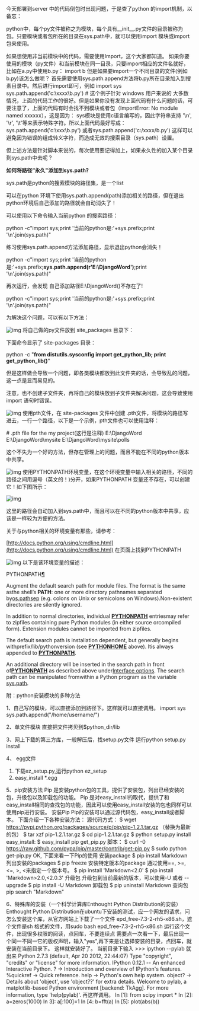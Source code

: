 今天部署到server 中的代码倒包时出现问题，于是查了python 的import机制，以备忘： 

python中，每个py文件被称之为模块，每个具有__init__.py文件的目录被称为包。只要模块或者包所在的目录在sys.path中，就可以使用import 模块或import 包来使用。 

如果想使用非当前模块中的代码，需要使用Import，这个大家都知道。 
如果你要使用的模块（py文件）和当前模块在同一目录，只要import相应的文件名就好，比如在a.py中使用b.py： 
import b 
但是如果要import一个不同目录的文件(例如b.py)该怎么做呢？ 
首先需要使用sys.path.append方法将b.py所在目录加入到搜素目录中。然后进行import即可，例如 
import sys 
sys.path.append('c:\xxxx\b.py') # 这个例子针对 windows 用户来说的 
大多数情况，上面的代码工作的很好。但是如果你没有发现上面代码有什么问题的话，可要注意了，上面的代码有时会找不到模块或者包（ImportError: No module named xxxxxx），这是因为： 
sys模块是使用c语言编写的，因此字符串支持 '\n', '\r', '\t'等来表示特殊字符。所以上面代码最好写成： 
sys.path.append('c:\\xxx\\b.py') 
或者sys.path.append('c:/xxxx/b.py') 
这样可以避免因为错误的组成转义字符，而造成无效的搜索目录（sys.path）设置。 



但上述方法是针对脚本来说的，每次使用要记得加上，如果永久性的加入某个目录到sys.path中去呢？



**如何将路径“永久"添加到sys.path?**

sys.path是python的搜索模块的路径集，是一个list

可以在python 环境下使用sys.path.append(path)添加相关的路径，但在退出python环境后自己添加的路径就会自动消失了！

可以使用以下命令输入当前python 的搜索路径：

python -c"import sys;print '当前的python是:'+sys.prefix;print '\n'.join(sys.path)"

练习使用sys.path.append方法添加路径，显示退出python会消失！

python -c"import sys;print '当前的python是:'+sys.prefix;**sys.path.append(r'E:\DjangoWord')**;print '\n'.join(sys.path)"

再次运行，会发现 自己添加路径E:\DjangoWord()不存在了!

python -c"import sys;print '当前的python是:'+sys.prefix;print '\n'.join(sys.path)"

为解决这个问题，可以有以下方法：

![img](http://static.oschina.net/uploads/img/201302/21190348_xIRs.jpg)
将自己做的py文件放到 site_packages 目录下：

下面命令显示了 site-packages 目录：

python -c "**from distutils.sysconfig import get_python_lib; print get_python_lib()**"

 但是这样做会导致一个问题，即各类模块都放到此文件夹的话，会导致乱的问题，这一点是显而易见的。

 注意，也不创建子文件夹，再将自己的模块放到子文件夹解决问题，这会导致使用import 语句时错误。

![img](http://static.oschina.net/uploads/img/201302/21190348_UMEn.jpg)
使用pth文件，在 site-packages 文件中创建 .pth文件，将模块的路径写进去，一行一个路径，以下是一个示例，pth文件也可以使用注释：

\# .pth file for the  my project(这行是注释)
E:\DjangoWord
E:\DjangoWord\mysite
E:\DjangoWord\mysite\polls

这个不失为一个好的方法，但存在管理上的问题，而且不能在不同的python版本中共享。

![img](http://static.oschina.net/uploads/img/201302/21190348_JBZ7.jpg)
使用PYTHONPATH环境变量，在这个环境变量中输入相关的路径，不同的路径之间用逗号（英文的！)分开，如果PYTHONPATH 变量还不存在，可以创建它！如下图所示：

![img](http://static.oschina.net/uploads/img/201302/21190348_sytc.jpg)

这里的路径会自动加入到sys.path中，而且可以在不同的python版本中共享，应该是一样较为方便的方法。

关于与python相关的环境变量有那些，请参考：

[http://docs.python.org/using/cmdline.html](http://docs.python.org/using/cmdline.html)  在页面上找到PYTHONPATH

![img](http://static.oschina.net/uploads/img/201302/21190348_V7B3.jpg)
以下是该环境变量的描述：

PYTHONPATH[¶](http://docs.python.org/using/cmdline.html#envvar-PYTHONPATH)

Augment the default search path for module files. The format is the same asthe shell’s **PATH**: one or more directory pathnames separated by[os.pathsep](http://docs.python.org/library/os.html#os.pathsep) (e.g. colons on Unix or semicolons on Windows).Non-existent directories are silently ignored.

In addition to normal directories, individual [**PYTHONPATH**](http://docs.python.org/using/cmdline.html#envvar-PYTHONPATH) entriesmay refer to zipfiles containing pure Python modules (in either source orcompiled form). Extension modules cannot be imported from zipfiles.

The default search path is installation dependent, but generally begins withprefix/lib/pythonversion (see [**PYTHONHOME**](http://docs.python.org/using/cmdline.html#envvar-PYTHONHOME) above). Itis always appended to [**PYTHONPATH**](http://docs.python.org/using/cmdline.html#envvar-PYTHONPATH).

An additional directory will be inserted in the search path in front of[**PYTHONPATH**](http://docs.python.org/using/cmdline.html#envvar-PYTHONPATH) as described above under[Interface options](http://docs.python.org/using/cmdline.html#using-on-interface-options). The search path can be manipulated fromwithin a Python program as the variable [sys.path](http://docs.python.org/library/sys.html#sys.path).

附：python安装模块的多种方法

1、自己写的模块，可以直接添加到路径下。这样就可以直接调用。
import sys
sys.path.append("/home/username/")

2、单文件模块
直接把文件拷贝到$python_dir/lib

3、网上下载的第三方库，一般解压后，找setup.py文件
   运行python setup.py install

4、 egg文件
   1) 下载ez_setup.py,运行python ez_setup
   2) easy_install *.egg

5、pip安装方法
   Pip 是安装python包的工具，提供了安装包，列出已经安装的包，升级包以及卸载包的功能。
   Pip 是对easy_install的取代，提供了和easy_install相同的查找包的功能，因此可以使用easy_install安装的包也同样可以使用pip进行安装。
   安装Pip
   Pip的安装可以通过源代码包，easy_install或者脚本。
   下面介绍一下各种安装方法：
   源代码方式：
   $ wget https://pypi.python.org/packages/source/p/pip/pip-1.2.1.tar.gz （替换为最新的包）
   $ tar xzf pip-1.2.1.tar.gz
   $ cd pip-1.2.1.tar.gz
   $ python setup.py install
   easy_install:
   $ easy_install pip
   get_pip.py 脚本：
   $ curl -0 https://raw.github.com/pypa/pip/master/contrib/get-pip.py
   $ sudo python get-pip.py
   OK, 下面来看一下Pip的使用
   安装package
   $ pip install Markdown
   列出安装的packages
   $ pip freeze
   安装特定版本的package
   通过使用==, >=, <=, >, <来指定一个版本号。
   $ pip install 'Markdown<2.0'
   $ pip install 'Markdown>2.0,<2.0.3'
   升级包
   升级包到当前最新的版本，可以使用-U 或者 --upgrade
   $ pip install -U Markdown
   卸载包
   $ pip uninstall Markdown
   查询包
   pip search "Markdown"

6、特殊库的安装（一个科学计算库Enthought Python Distribution的安装） 
  Enthought Python Distribution在ubuntu下安装的测试，应一个网友的请求，问怎么安装这个库，从官方网站上下载了一个文件
epd_free-7.3-2-rh5-x86.sh，遮个文件是sh 格式的文件，用sudo bash epd_free-7.3-2-rh5-x86.sh 运行这个文件，出现很多权限的阅读，点回车，不要连续点
需要点一次看一下，最后出现一个同一不同一它的版权声明，输入"yes",再下来是让选择安装的目录，点回车，就安装在当前目录下。
这样就安装好了。
当前目录下输入
\>>> ipython --pylab
就出来
Python 2.7.3 (default, Apr 20 2012, 22:44:07)
Type "copyright", "credits" or "license" for more information.
IPython 0.12.1 -- An enhanced Interactive Python.
?         -> Introduction and overview of IPython's features.
%quickref -> Quick reference.
help      -> Python's own help system.
object?   -> Details about 'object', use 'object??' for extra details.
Welcome to pylab, a matplotlib-based Python environment [backend: TkAgg].
For more information, type 'help(pylab)'.
再这样调用。
In [1]: from scipy import *
In [2]: a=zeros(1000)
In 3]: a[:100]=1
In [4: b=fft(a)
In [5]: plot(abs(b))